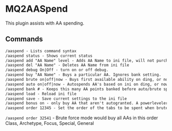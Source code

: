 # MQ2AASpend

This plugin assists with AA spending.

## Commands

```txt
/aaspend - Lists command syntax
/aaspend status - Shows current status
/aaspend add "AA Name" level - Adds AA Name to ini file, will not purchase past level. Use M to max out available levels.
/aaspend del "AA Name" - Deletes AA Name from ini file
/aaspend debug On|Off - turn on or off debug.
/aaspend buy "AA Name" - Buys a particular AA. Ignores bank setting.
/aaspend brute on|off|now - Buys first available ability on ding, or now if specified. Default
/aaspend auto on|off|now - Autospends AA's based on ini on ding, or now if specified. Default
/aaspend bank # - Keeps this many AA points banked before auto/brute spending. Default
/aaspend load - Reload ini file
/aaspend save - Save current settings to the ini file
/aaspend bonus on - only buy AA that aren't autogranted. A powerleveler's best friend!
/aaspend order 12345 - Set the order of the tabs to be spent when brute force is on. 1=general,2=archetype,3=class,4=special,5=focus
```

`/aaspend order 32541` - Brute force mode would buy all AAs in this order Class, Archetype, Focus, Special, General